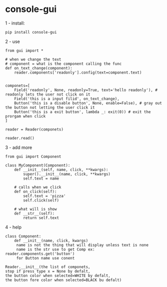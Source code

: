 # console-gui

1 - install:

    pip install console-gui

2 - use

    from gui import *

    # when we change the text
    # component = what is the component calling the func
    def on_text_change(component):
        reader.components['readonly'].config(text=component.text)


    componets=[
        Field('readonly', None, readonly=True, text='hello readonly'), # readonly lets the user not click on it
        Field('this is a input filid', on_text_change),
        Button('this is a disable button', None, enable=False), # gray out the button not letting the user click it
        Button('this is a exit button', lambda _: exit(0)) # exit the prorgam when click
    ]

    reader = Reader(componets)

    reader.read()

3 - add more

    from gui import Component

    class MyComponent(Component):
        def __init__(self, name, click, **kwargs):
            super().__init__(name, click, **kwargs)
            self.text = name
        
        # calls when we click
        def on_click(self):
            self.text = 'pizza'
            self.click(self)
        
        # what will is show
        def __str__(self):
            return self.text

4 - help

    class Component:
        def __init__(name, click, kwargs) 
         name is not the thing that will display unless text is none
         name is the str use to get Comp ex: reader.components.get('button')
         for Button name use conent

    Reader.__init__(the list of componets, 
    stop if press type x = None by defalt,
    the button color when selected=WHITE by defalt, 
    the button fore color when selected=BLACK bu defalt)

    